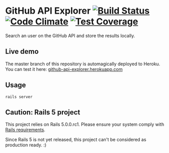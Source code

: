 # GitHub API Explorer [![Build Status](https://travis-ci.org/arnlen/github-api-explorer.svg?branch=master)](https://travis-ci.org/arnlen/github-api-explorer) [![Code Climate](https://codeclimate.com/github/arnlen/github-api-explorer/badges/gpa.svg)](https://codeclimate.com/github/arnlen/github-api-explorer) [![Test Coverage](https://codeclimate.com/github/arnlen/github-api-explorer/badges/coverage.svg)](https://codeclimate.com/github/arnlen/github-api-explorer/coverage)

Search an user on the GitHub API and store the results locally.

## Live demo

The master branch of this repository is automagically deployed to Heroku.
You can test it here: [github-api-explorer.herokuapp.com](github-api-explorer.herokuapp.com)

## Usage

```
rails server
```

## Caution: Rails 5 project

This project relies on Rails 5.0.0.rc1. Please ensure your system comply with [Rails requirements](http://edgeguides.rubyonrails.org/upgrading_ruby_on_rails.html#upgrading-from-rails-4-2-to-rails-5-0).

Since Rails 5 is not yet released, this project can't be considered as production ready. :)